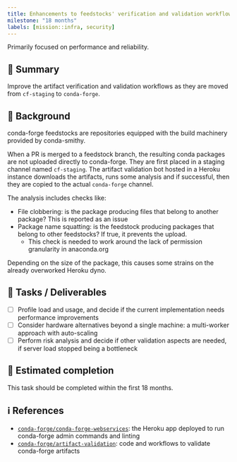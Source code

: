 ```yaml
---
title: Enhancements to feedstocks' verification and validation workflows
milestone: "18 months"
labels: [mission::infra, security]
---
```


Primarily focused on performance and reliability.

## 📌 Summary

Improve the artifact verification and validation workflows as they are moved from `cf-staging` to `conda-forge`.

## 📝 Background

conda-forge feedstocks are repositories equipped with the build machinery provided by conda-smithy.

When a PR is merged to a feedstock branch, the resulting conda packages are not uploaded directly to conda-forge.
They are first placed in a staging channel named `cf-staging`.
The artifact validation bot hosted in a Heroku instance downloads the artifacts, runs some analysis and if successful, then they are copied to the actual `conda-forge` channel.

The analysis includes checks like:

- File clobbering: is the package producing files that belong to another package? This is reported as an issue
- Package name squatting: is the feedstock producing packages that belong to other feedstocks? If true, it prevents the upload.
    - This check is needed to work around the lack of permission granularity in anaconda.org

Depending on the size of the package, this causes some strains on the already overworked Heroku dyno.
## 🚀 Tasks / Deliverables

- [ ] Profile load and usage, and decide if the current implementation needs performance improvements
- [ ] Consider hardware alternatives beyond a single machine: a multi-worker approach with auto-scaling
- [ ] Perform risk analysis and decide if other validation aspects are needed, if server load stopped being a bottleneck

## 📅 Estimated completion

This task should be completed within the first 18 months.

## ℹ️ References

- [`conda-forge/conda-forge-webservices`](https://github.com/conda-forge/conda-forge-webservices): the Heroku app deployed to run conda-forge admin commands and linting
- [`conda-forge/artifact-validation`](https://github.com/conda-forge/artifact-validation): code and workflows to validate conda-forge artifacts
